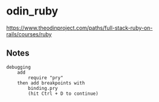 # odin_ruby

https://www.theodinproject.com/paths/full-stack-ruby-on-rails/courses/ruby

## Notes

```
debugging 
    add
        require "pry"
    then add breakpoints with 
        binding.pry 
        (hit Ctrl + D to continue)
```